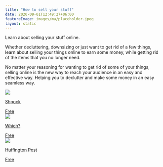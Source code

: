 ```yaml
---
title: "How to sell your stuff"
date: 2020-09-01T12:49:27+06:00
featureImage: images/ma/placeholder.jpeg
layout: static
---
```


Learn about selling your stuff online.

Whether decluttering, downsizing or just want to get rid of a few things, learn about selling your things online to earn some money, while getting rid of the items that you no longer need.

No matter your reasoning for wanting to get rid of some of your things, selling online is the new way to reach your audience in an easy and effective way. Helping you to declutter and make some money in an easy seamless way.

<a class="ma-link" href="https://www.shpock.com/en-gb"><div class="ma-card ma-card-Wealth"><div class="ma-icon"><img src ="/images/Icon-check - wealth - opacity.svg"/></div><div class="ma-name"><p>Shpock</p></div><div class="ma-paid-text"><span>Free</span></div></div></a><a class="ma-link" href="https://www.which.co.uk/reviews/shopping-sustainably/article/second-hand-shopping-online/how-to-sell-second-hand-online-aY8e54S9ikBH"><div class="ma-card ma-card-Wealth"><div class="ma-icon"><img src ="/images/Icon-check - wealth - opacity.svg"/></div><div class="ma-name"><p>Which?</p></div><div class="ma-paid-text"><span>Free</span></div></div></a><a class="ma-link" href="https://www.huffingtonpost.co.uk/entry/best-websites-for-selling-stuff_uk_602e8774c5b67c32961bec92"><div class="ma-card ma-card-Wealth"><div class="ma-icon"><img src ="/images/Icon-check - wealth - opacity.svg"/></div><div class="ma-name"><p>Huffington Post</p></div><div class="ma-paid-text"><span>Free</span></div></div></a>  

<br/><br/>






